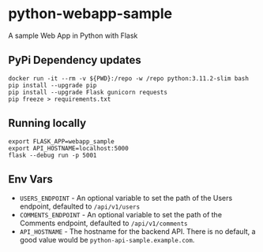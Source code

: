 # python-webapp-sample
A sample Web App in Python with Flask

## PyPi Dependency updates

    docker run -it --rm -v ${PWD}:/repo -w /repo python:3.11.2-slim bash
    pip install --upgrade pip
    pip install --upgrade Flask gunicorn requests
    pip freeze > requirements.txt

## Running locally

```commandline
export FLASK_APP=webapp_sample
export API_HOSTNAME=localhost:5000
flask --debug run -p 5001
```

## Env Vars

 - `USERS_ENDPOINT` - An optional variable to set the path of the Users endpoint, defaulted to `/api/v1/users`
 - `COMMENTS_ENDPOINT` - An optional variable to set the path of the Comments endpoint, defaulted to `/api/v1/comments`
 - `API_HOSTNAME` - The hostname for the backend API.  There is no default, a good value would be `python-api-sample.example.com`.
